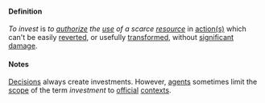 #### Definition

*To invest* is *to [authorize](https://github.com/gcassel/Modular-Organization-Terminology/blob/master/terms/authorize.md) the [use](https://github.com/gcassel/Modular-Organization-Terminology/blob/master/terms/use.md) of a scarce [resource](https://github.com/gcassel/Modular-Organization-Terminology/blob/master/terms/resource.md)* in [action(s)](https://github.com/gcassel/Modular-Organization-Terminology/blob/master/terms/action.md) which can't be easily [reverted](https://github.com/gcassel/Modular-Organization-Terminology/blob/master/terms/revert.md), or usefully [transformed](https://github.com/gcassel/Modular-Organization-Terminology/blob/master/terms/transform.md), without [significant](https://github.com/gcassel/Modular-Organization-Terminology/blob/master/terms/significance.md) [damage](https://github.com/gcassel/Modular-Organization-Terminology/blob/master/terms/damage.md).
 
#### Notes

[Decisions](https://github.com/gcassel/Modular-Organization-Terminology/blob/master/terms/decision.md) always create investments.   However, [agents](https://github.com/gcassel/Modular-Organization-Terminology/blob/master/terms/agent.md) sometimes limit the [scope](https://github.com/gcassel/Modular-Organization-Terminology/blob/master/terms/scope.md) of the term *investment* to [official](https://github.com/gcassel/Modular-Organization-Terminology/blob/master/terms/official.md) [contexts](https://github.com/gcassel/Modular-Organization-Terminology/blob/master/terms/context.md).
